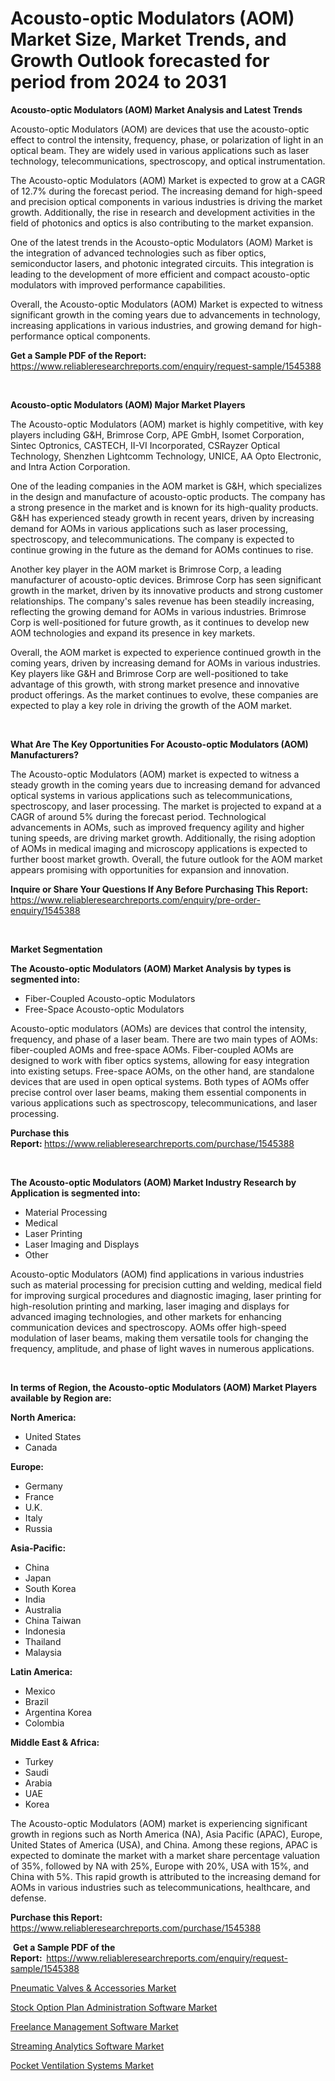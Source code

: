 <p><h1>Acousto-optic Modulators (AOM) Market Size, Market Trends, and Growth Outlook forecasted for period from 2024 to 2031</h1></p><p><strong>Acousto-optic Modulators (AOM) Market Analysis and Latest Trends</strong></p>
<p><p>Acousto-optic Modulators (AOM) are devices that use the acousto-optic effect to control the intensity, frequency, phase, or polarization of light in an optical beam. They are widely used in various applications such as laser technology, telecommunications, spectroscopy, and optical instrumentation.</p><p>The Acousto-optic Modulators (AOM) Market is expected to grow at a CAGR of 12.7% during the forecast period. The increasing demand for high-speed and precision optical components in various industries is driving the market growth. Additionally, the rise in research and development activities in the field of photonics and optics is also contributing to the market expansion.</p><p>One of the latest trends in the Acousto-optic Modulators (AOM) Market is the integration of advanced technologies such as fiber optics, semiconductor lasers, and photonic integrated circuits. This integration is leading to the development of more efficient and compact acousto-optic modulators with improved performance capabilities.</p><p>Overall, the Acousto-optic Modulators (AOM) Market is expected to witness significant growth in the coming years due to advancements in technology, increasing applications in various industries, and growing demand for high-performance optical components.</p></p>
<p><strong>Get a Sample PDF of the Report:&nbsp;</strong> <a href="https://www.reliableresearchreports.com/enquiry/request-sample/1545388">https://www.reliableresearchreports.com/enquiry/request-sample/1545388</a></p>
<p>&nbsp;</p>
<p><strong>Acousto-optic Modulators (AOM) Major Market Players</strong></p>
<p><p>The Acousto-optic Modulators (AOM) market is highly competitive, with key players including G&H, Brimrose Corp, APE GmbH, Isomet Corporation, Sintec Optronics, CASTECH, II-VI Incorporated, CSRayzer Optical Technology, Shenzhen Lightcomm Technology, UNICE, AA Opto Electronic, and Intra Action Corporation.</p><p>One of the leading companies in the AOM market is G&H, which specializes in the design and manufacture of acousto-optic products. The company has a strong presence in the market and is known for its high-quality products. G&H has experienced steady growth in recent years, driven by increasing demand for AOMs in various applications such as laser processing, spectroscopy, and telecommunications. The company is expected to continue growing in the future as the demand for AOMs continues to rise.</p><p>Another key player in the AOM market is Brimrose Corp, a leading manufacturer of acousto-optic devices. Brimrose Corp has seen significant growth in the market, driven by its innovative products and strong customer relationships. The company's sales revenue has been steadily increasing, reflecting the growing demand for AOMs in various industries. Brimrose Corp is well-positioned for future growth, as it continues to develop new AOM technologies and expand its presence in key markets.</p><p>Overall, the AOM market is expected to experience continued growth in the coming years, driven by increasing demand for AOMs in various industries. Key players like G&H and Brimrose Corp are well-positioned to take advantage of this growth, with strong market presence and innovative product offerings. As the market continues to evolve, these companies are expected to play a key role in driving the growth of the AOM market.</p></p>
<p>&nbsp;</p>
<p><strong>What Are The Key Opportunities For Acousto-optic Modulators (AOM) Manufacturers?</strong></p>
<p><p>The Acousto-optic Modulators (AOM) market is expected to witness a steady growth in the coming years due to increasing demand for advanced optical systems in various applications such as telecommunications, spectroscopy, and laser processing. The market is projected to expand at a CAGR of around 5% during the forecast period. Technological advancements in AOMs, such as improved frequency agility and higher tuning speeds, are driving market growth. Additionally, the rising adoption of AOMs in medical imaging and microscopy applications is expected to further boost market growth. Overall, the future outlook for the AOM market appears promising with opportunities for expansion and innovation.</p></p>
<p><strong>Inquire or Share Your Questions If Any Before Purchasing This Report:</strong> <a href="https://www.reliableresearchreports.com/enquiry/pre-order-enquiry/1545388">https://www.reliableresearchreports.com/enquiry/pre-order-enquiry/1545388</a></p>
<p>&nbsp;</p>
<p><strong>Market Segmentation</strong></p>
<p><strong>The Acousto-optic Modulators (AOM) Market Analysis by types is segmented into:</strong></p>
<p><ul><li>Fiber-Coupled Acousto-optic Modulators</li><li>Free-Space Acousto-optic Modulators</li></ul></p>
<p><p>Acousto-optic modulators (AOMs) are devices that control the intensity, frequency, and phase of a laser beam. There are two main types of AOMs: fiber-coupled AOMs and free-space AOMs. Fiber-coupled AOMs are designed to work with fiber optics systems, allowing for easy integration into existing setups. Free-space AOMs, on the other hand, are standalone devices that are used in open optical systems. Both types of AOMs offer precise control over laser beams, making them essential components in various applications such as spectroscopy, telecommunications, and laser processing.</p></p>
<p><strong>Purchase this Report:&nbsp;</strong><a href="https://www.reliableresearchreports.com/purchase/1545388">https://www.reliableresearchreports.com/purchase/1545388</a></p>
<p>&nbsp;</p>
<p><strong>The Acousto-optic Modulators (AOM) Market Industry Research by Application is segmented into:</strong></p>
<p><ul><li>Material Processing</li><li>Medical</li><li>Laser Printing</li><li>Laser Imaging and Displays</li><li>Other</li></ul></p>
<p><p>Acousto-optic Modulators (AOM) find applications in various industries such as material processing for precision cutting and welding, medical field for improving surgical procedures and diagnostic imaging, laser printing for high-resolution printing and marking, laser imaging and displays for advanced imaging technologies, and other markets for enhancing communication devices and spectroscopy. AOMs offer high-speed modulation of laser beams, making them versatile tools for changing the frequency, amplitude, and phase of light waves in numerous applications.</p></p>
<p>&nbsp;</p>
<p><strong>In terms of Region, the Acousto-optic Modulators (AOM) Market Players available by Region are:</strong></p>
<p>
    <p> <strong> North America: </strong>
        <ul>
            <li>United States</li>
            <li>Canada</li>
        </ul>
        </p> 
    <p> <strong> Europe: </strong>
        <ul>
            <li>Germany</li>
            <li>France</li>
            <li>U.K.</li>
            <li>Italy</li>
            <li>Russia</li>
        </ul>
        </p> 
    <p> <strong> Asia-Pacific: </strong>
        <ul>
            <li>China</li>
            <li>Japan</li>
            <li>South Korea</li>
            <li>India</li>
            <li>Australia</li>
            <li>China Taiwan</li>
            <li>Indonesia</li>
            <li>Thailand</li>
            <li>Malaysia</li>
        </ul>
        </p> 
    <p> <strong> Latin America: </strong>
        <ul>
            <li>Mexico</li>
            <li>Brazil</li>
            <li>Argentina Korea</li>
            <li>Colombia</li>
        </ul>
        </p> 
    <p> <strong> Middle East & Africa: </strong>
        <ul>
            <li>Turkey</li>
            <li>Saudi</li>
            <li>Arabia</li>
            <li>UAE</li>
            <li>Korea</li>
        </ul>
    </p>
    </p>
<p><p>The Acousto-optic Modulators (AOM) market is experiencing significant growth in regions such as North America (NA), Asia Pacific (APAC), Europe, United States of America (USA), and China. Among these regions, APAC is expected to dominate the market with a market share percentage valuation of 35%, followed by NA with 25%, Europe with 20%, USA with 15%, and China with 5%. This rapid growth is attributed to the increasing demand for AOMs in various industries such as telecommunications, healthcare, and defense.</p></p>
<p><strong>Purchase this Report: </strong><a href="https://www.reliableresearchreports.com/purchase/1545388">https://www.reliableresearchreports.com/purchase/1545388</a></p>
<p>&nbsp;<strong>Get a Sample PDF of the Report:&nbsp;&nbsp;</strong><a href="https://www.reliableresearchreports.com/enquiry/request-sample/1545388">https://www.reliableresearchreports.com/enquiry/request-sample/1545388</a></p>
<p><strong></strong></p>
<p><p><a href="https://github.com/abdelrhmankishk22/Market-Research-Report-List-3/blob/main/pneumatic-valves-accessories-market.md">Pneumatic Valves & Accessories Market</a></p><p><a href="https://medium.com/p/db328c43786a/edit">Stock Option Plan Administration Software Market</a></p><p><a href="https://medium.com/@florianwolf78/freelance-management-software-market-furnishes-information-on-market-share-market-trends-and-6412251cfd87">Freelance Management Software Market</a></p><p><a href="https://medium.com/@florianwolf78/streaming-analytics-software-market-share-evolution-and-market-growth-trends-2024-2031-c6fcf6b624e4">Streaming Analytics Software Market</a></p><p><a href="https://github.com/bracarafogo/Market-Research-Report-List-2/blob/main/pocket-ventilation-systems-market.md">Pocket Ventilation Systems Market</a></p></p>